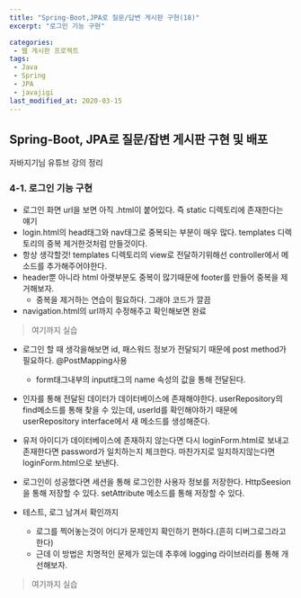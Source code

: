 ```yaml
---
title: "Spring-Boot,JPA로 질문/답변 게시판 구현(18)"
excerpt: "로그인 기능 구현"

categories:
 - 웹 게시판 프로젝트
tags:
 - Java
 - Spring
 - JPA
 - javajigi
last_modified_at: 2020-03-15
---
```




## Spring-Boot, JPA로 질문/잡변 게시판 구현 및 배포

자바지기님 유튜브 강의 정리

### 4-1. 로그인 기능 구현

* 로그인 화면 url을 보면 아직 .html이 붙어있다. 즉 static 디렉토리에 존재한다는 얘기
* login.html의 head태그와 nav태그로 중복되는 부분이 매우 많다. templates 디렉토리의 중복 제거한것처럼 만들것이다.
* 항상 생각할것! templates 디렉토리의 view로 전달하기위해선 controller에서 메소드를 추가해주어야한다.
* header뿐 아니라 html 아랫부분도 중복이 많기때문에 footer를 만들어 중복을 제거해보자.
  * 중복을 제거하는 연습이 필요하다. 그래야 코드가 깔끔
* navigation.html의 url까지 수정해주고 확인해보면 완료

> 여기까지 실습

* 로그인 할 때 생각을해보면 id, 패스워드 정보가 전달되기 때문에 post method가 필요하다. @PostMapping사용
  * form태그내부의 input태그의 name 속성의 값을 통해 전달된다.

* 인자를 통해 전달된 데이터가 데이터베이스에 존재해야한다. userRepository의 find메소드를 통해 찾을 수 있는데, userId를 확인해야하기 때문에 userRepository interface에서 새 메소드를 생성해준다.
* 유저 아이디가 데이터베이스에 존재하지 않는다면 다시 loginForm.html로 보내고 존재한다면 password가 일치하는지 체크한다. 마찬가지로 일치하지않는다면 loginForm.html으로 보낸다.
* 로그인이 성공했다면 세션을 통해 로그인한 사용자 정보를 저장한다. HttpSeesion을 통해 저장할 수 있다. setAttribute 메소드를 통해 저장할 수 있다.
* 테스트, 로그 남겨서 확인까지
  * 로그를 찍어놓는것이 어디가 문제인지 확인하기 편하다.(흔히 디버그로그라고한다)
  * 근데 이 방법은 치명적인 문제가 있는데 추후에 logging 라이브러리를 통해 개선해보자.

> 여기까지 실습
